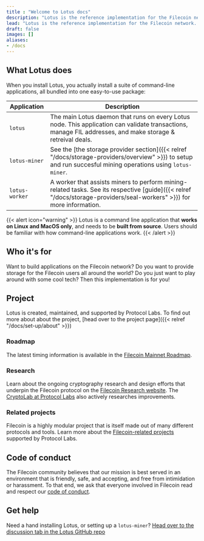 ```yaml
---
title : "Welcome to Lotus docs"
description: "Lotus is the reference implementation for the Filecoin network. It is written in Go, and is maintained by the Protocol Labs team. This website contains all the information you need to spin up a Lotus node, become a Filecoin storage provider, or just tinker around with the Filecoin network!"
lead: "Lotus is the reference implementation for the Filecoin network. It is written in Go, and is maintained by the Protocol Labs team. This website contains all the information you need to spin up a Lotus node, become a Filecoin storage provider, or just tinker around with the Filecoin network!"
draft: false
images: []
aliases:
- /docs
---
```


## What Lotus does

When you install Lotus, you actually install a suite of command-line applications, all bundled into one easy-to-use package:

| Application | Description |
| --- | --- |
| `lotus` | The main Lotus daemon that runs on every Lotus node. This application can validate transactions, manage FIL addresses, and make storage & retreival deals. |
| `lotus-miner` | See the [the storage provider section]({{< relref "/docs/storage-providers/overview" >}}) to setup and run succesful mining operations using `lotus-miner`. |
| `lotus-worker` | A worker that assists miners to perform mining-related tasks. See its respective [guide]({{< relref "/docs/storage-providers/seal-workers" >}}) for more information. |

{{< alert icon="warning" >}}
Lotus is a command line application that **works on Linux and MacOS only**, and needs to be **built from source**. Users should be familiar with how command-line applications work.
{{< /alert >}}

## Who it's for

Want to build applications on the Filecoin network? Do you want to provide storage for the Filecoin users all around the world? Do you just want to play around with some cool tech? Then this implementation is for you!

## Project

Lotus is created, maintained, and supported by Protocol Labs. To find out more about about the project, [head over to the project page]({{< relref "/docs/set-up/about" >}})


### Roadmap

The latest timing information is available in the [Filecoin Mainnet Roadmap](https://app.instagantt.com/shared/s/1152992274307505/latest).

### Research

Learn about the ongoing cryptography research and design efforts that underpin the Filecoin protocol on the [Filecoin Research website](https://research.filecoin.io/). The [CryptoLab at Protocol Labs](https://research.protocol.ai/groups/cryptolab/) also actively researches improvements.

### Related projects

Filecoin is a highly modular project that is itself made out of many different protocols and tools. Learn more about the [Filecoin-related projects](https://docs.filecoin.io/project/related-projects/) supported by Protocol Labs.

## Code of conduct

The Filecoin community believes that our mission is best served in an environment that is friendly, safe, and accepting, and free from intimidation or harassment. To that end, we ask that everyone involved in Filecoin read and respect our [code of conduct](https://github.com/filecoin-project/community/blob/master/CODE_OF_CONDUCT.md).

## Get help

Need a hand installing Lotus, or setting up a `lotus-miner`? [Head over to the discussion tab in the Lotus GitHub repo](https://github.com/filecoin-project/lotus/discussions)
